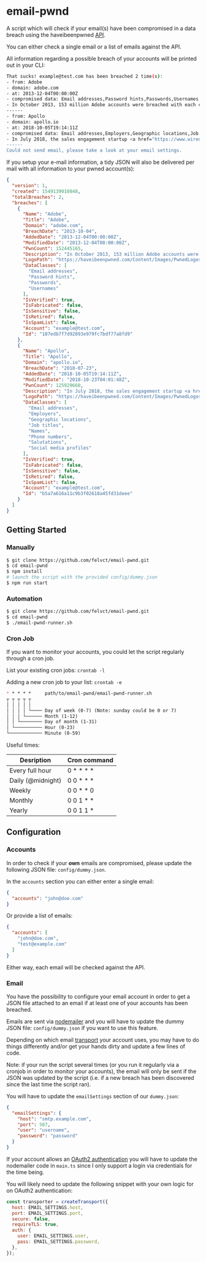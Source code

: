 # email-pwnd

A script which will check if your email(s) have been compromised in a data breach using the haveibeenpwned [API](https://haveibeenpwned.com/API/v2).

You can either check a single email or a list of emails against the API.

All information regarding a possible breach of your accounts will be printed out in your CLI:
```bash
That sucks! example@test.com has been breached 2 time(s):
- from: Adobe
- domain: adobe.com
- at: 2013-12-04T00:00:00Z
- compromised data: Email addresses,Password hints,Passwords,Usernames
- In October 2013, 153 million Adobe accounts were breached with each containing an internal ID, username, email, <em>encrypted</em> password and a password hint in plain text. The password cryptography was poorly done and <a href="http://stricture-group.com/files/adobe-top100.txt" target="_blank" rel="noopener">many were quickly resolved back to plain text</a>. The unencrypted hints also <a href="http://www.troyhunt.com/2013/11/adobe-credentials-and-serious.html" target="_blank" rel="noopener">disclosed much about the passwords</a> adding further to the risk that hundreds of millions of Adobe customers already faced.
------
- from: Apollo
- domain: apollo.io
- at: 2018-10-05T19:14:11Z
- compromised data: Email addresses,Employers,Geographic locations,Job titles,Names,Phone numbers,Salutations,Social media profiles
- In July 2018, the sales engagement startup <a href="https://www.wired.com/story/apollo-breach-linkedin-salesforce-data/" target="_blank" rel="noopener">Apollo left a database containing billions of data points publicly exposed without a password</a>. The data was discovered by security researcher <a href="http://www.vinnytroia.com/" target="_blank" rel="noopener">Vinny Troia</a> who subsequently sent a subset of the data containing 126 million unique email addresses to Have I Been Pwned. The data left exposed by Apollo was used in their &quot;revenue acceleration platform&quot; and included personal information such as names and email addresses as well as professional information including places of employment, the roles people hold and where they're located. Apollo stressed that the exposed data did not include sensitive information such as passwords, social security numbers or financial data. <a href="https://www.apollo.io/contact" target="_blank" rel="noopener">The Apollo website has a contact form</a> for those looking to get in touch with the organisation.
------
Could not send email, please take a look at your email settings.
```

If you setup your e-mail information, a tidy JSON will also be delivered per mail with all information to your pwned account(s):

```json
{
  "version": 1,
  "created": 1549139010848,
  "totalBreaches": 2,
  "breaches": [
    {
      "Name": "Adobe",
      "Title": "Adobe",
      "Domain": "adobe.com",
      "BreachDate": "2013-10-04",
      "AddedDate": "2013-12-04T00:00:00Z",
      "ModifiedDate": "2013-12-04T00:00:00Z",
      "PwnCount": 152445165,
      "Description": "In October 2013, 153 million Adobe accounts were breached with each containing an internal ID, username, email, <em>encrypted</em> password and a password hint in plain text. The password cryptography was poorly done and <a href=\"http://stricture-group.com/files/adobe-top100.txt\" target=\"_blank\" rel=\"noopener\">many were quickly resolved back to plain text</a>. The unencrypted hints also <a href=\"http://www.troyhunt.com/2013/11/adobe-credentials-and-serious.html\" target=\"_blank\" rel=\"noopener\">disclosed much about the passwords</a> adding further to the risk that hundreds of millions of Adobe customers already faced.",
      "LogoPath": "https://haveibeenpwned.com/Content/Images/PwnedLogos/Adobe.png",
      "DataClasses": [
        "Email addresses",
        "Password hints",
        "Passwords",
        "Usernames"
      ],
      "IsVerified": true,
      "IsFabricated": false,
      "IsSensitive": false,
      "IsRetired": false,
      "IsSpamList": false,
      "Account": "example@test.com",
      "Id": "107edb7f7d92093e979fc7bdf77a8fd9"
    },
    {
      "Name": "Apollo",
      "Title": "Apollo",
      "Domain": "apollo.io",
      "BreachDate": "2018-07-23",
      "AddedDate": "2018-10-05T19:14:11Z",
      "ModifiedDate": "2018-10-23T04:01:48Z",
      "PwnCount": 125929660,
      "Description": "In July 2018, the sales engagement startup <a href=\"https://www.wired.com/story/apollo-breach-linkedin-salesforce-data/\" target=\"_blank\" rel=\"noopener\">Apollo left a database containing billions of data points publicly exposed without a password</a>. The data was discovered by security researcher <a href=\"http://www.vinnytroia.com/\" target=\"_blank\" rel=\"noopener\">Vinny Troia</a> who subsequently sent a subset of the data containing 126 million unique email addresses to Have I Been Pwned. The data left exposed by Apollo was used in their &quot;revenue acceleration platform&quot; and included personal information such as names and email addresses as well as professional information including places of employment, the roles people hold and where they're located. Apollo stressed that the exposed data did not include sensitive information such as passwords, social security numbers or financial data. <a href=\"https://www.apollo.io/contact\" target=\"_blank\" rel=\"noopener\">The Apollo website has a contact form</a> for those looking to get in touch with the organisation.",
      "LogoPath": "https://haveibeenpwned.com/Content/Images/PwnedLogos/Apollo.png",
      "DataClasses": [
        "Email addresses",
        "Employers",
        "Geographic locations",
        "Job titles",
        "Names",
        "Phone numbers",
        "Salutations",
        "Social media profiles"
      ],
      "IsVerified": true,
      "IsFabricated": false,
      "IsSensitive": false,
      "IsRetired": false,
      "IsSpamList": false,
      "Account": "example@test.com",
      "Id": "b5a7a616a11c9b3f02618a45fd31deee"
    }
  ]
}
```

## Getting Started

### Manually
```bash
$ git clone https://github.com/felvct/email-pwnd.git
$ cd email-pwnd
$ npm install
# launch the script with the provided config/dummy.json
$ npm run start
``` 

### Automation
```bash
$ git clone https://github.com/felvct/email-pwnd.git
$ cd email-pwnd
$ ./email-pwnd-runner.sh
```
### Cron Job
If you want to monitor your accounts, you could let the script regularly through a cron job.

List your existing cron jobs: `crontab -l`

Adding a new cron job to your list: `crontab -e`

```markdown
* * * * *     path/to/email-pwnd/email-pwnd-runner.sh
┬ ┬ ┬ ┬ ┬
│ │ │ │ │
│ │ │ │ └──── Day of week (0-7) (Note: sunday could be 0 or 7)
│ │ │ └────── Month (1-12)
│ │ └──────── Day of month (1-31)
│ └────────── Hour (0-23)
└──────────── Minute (0-59)
```

Useful times:

| Desription        | Cron command |
| ----------------- | ------------ |
| Every full hour   | 0 * * * *    |
| Daily (@midnight) | 0 0 * * *    |
| Weekly            | 0 0 * * 0    |
| Monthly           | 0 0 1 * *    |
| Yearly            | 0 0 1 1 *    |

## Configuration

### Accounts
In order to check if your **own** emails are compromised, please update the following JSON file: `config/dummy.json`.

In the `accounts` section you can either enter a single email:
```json
{
  "accounts": "john@doe.com"
}
```
Or provide a list of emails:
```json
{
  "accounts": [
    "john@doe.com",
    "test@example.com"
  ]
}
```
Either way, each email will be checked against the API.

### Email
You have the possibility to configure your email account in order to get a JSON file attached to an email if at least one of your accounts has been breached.

Emails are sent via [nodemailer](https://nodemailer.com/about/) and you will have to update the dummy JSON file: `config/dummy.json` if you want to use this feature.

Depending on which email [transport](https://nodemailer.com/smtp/) your account uses, you may have to do things differently and/or get your hands dirty and update a few lines of code.

Note: if your run the script several times (or you run it regularly via a cronjob in order to monitor your accounts), the email will only be sent if the JSON was updated by the script (i.e. if a new breach has been discovered since the last time the script ran).

You will have to update the `emailSettings` section of our `dummy.json`:
```json
{
  "emailSettings": {
    "host": "smtp.example.com",
    "port": 587,
    "user": "username",
    "password": "password"
  }
}
```
If your account allows an [OAuth2 authentication](https://nodemailer.com/smtp/oauth2/) you will have to update the nodemailer code in `main.ts` since I only support a login via credentials for the time being.

You will likely need to update the following snippet with your own logic for on OAuth2 authentication:
```JavaScript
const transporter = createTransport({
  host: EMAIL_SETTINGS.host,
  port: EMAIL_SETTINGS.port,
  secure: false,
  requireTLS: true,
  auth: {
    user: EMAIL_SETTINGS.user,
    pass: EMAIL_SETTINGS.password,
  },
});
```
